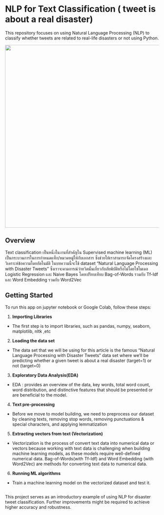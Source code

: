 #  NLP for Text Classification ( tweet is about a real disaster)
This repository focuses on using Natural Language Processing (NLP) to classify whether tweets are related to real-life disasters or not using Python.
<p align="center"><img width="600" src = "https://github.com/user-attachments/assets/e34a4654-e66c-43b9-9558-ede8b4302f05"></p>


## Overview
Text classification เป็นหนึ่งในงานที่สำคัญใน Supervised machine learning (ML) เป็นกระบวนการในการกำหนดแท็ก/หมวดหมู่ให้กับเอกสาร ซึ่งช่วยให้เราสามารถจัดโครงสร้างและวิเคราะห์ข้อความโดยอัตโนมัติ ในบทความนี้จะใช้ dataset “Natural Language Processing with Disaster
 Tweets” ซึ่งเราจะคาดการณ์ว่าทวิตนั้นเกี่ยวกับภัยพิบัติหรือไม่โดยใชโมเดล Logistic Regression และ Naive Bayes โดยเปรียบเทียบ Bag-of-Words รวมกับ Tf-Idf และ Word Embedding รวมกับ Word2Vec

## Getting Started
To run this app on jupyter notebook or Google Colab, follow these steps:

1. **Importing Libraries** 
- The first step is to import libraries, such as pandas, numpy, seaborn, matplotlib, nltk ,etc
2. **Loading the data set** 
- The data set that we will be using for this article is the famous “Natural Language Processing with Disaster Tweets” data set where we’ll be predicting whether a given tweet is about a real disaster (target=1) or not (target=0)
3. **Exploratory Data Analysis(EDA)**
- EDA : provides an overview of the data, key words, total word count, word distribution, and distinctive features that should be presented or are beneficial to the model.
4. **Text pre-processing**
- Before we move to model building, we need to preprocess our dataset by cleaning texts, removing stop words, removing punctuations & special characters, and applying lemmatization
5. **Extracting vectors from text (Vectorization)**
- Vectorization is the process of convert text data into numerical data or vectors because working with text data is challenging when building machine learning models, as these models require well-defined numerical data. Bag-of-Words(with Tf-Idf) and Word Embedding (with Word2Vec) are methods for converting text data to numerical data.
6. **Running ML algorithms**
- Train a machine learning model on the vectorized dataset and test it.


##
This project serves as an introductory example of using NLP for disaster tweet classification. Further improvements might be required to achieve higher accuracy and robustness.
